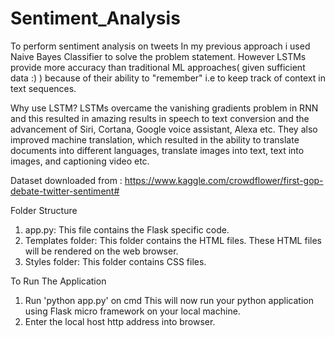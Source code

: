 # Sentiment_Analysis
To perform sentiment analysis on tweets
In my previous approach i used Naive Bayes Classifier to solve the problem statement. However LSTMs provide more accuracy than traditional ML approaches( given sufficient data :) ) because of their ability to "remember" i.e to keep track of context in text sequences.

Why use LSTM?
LSTMs overcame the vanishing gradients problem in RNN and this resulted in amazing results in speech to text conversion and the advancement of Siri, Cortana, Google voice assistant, Alexa etc. 
They also improved machine translation, which resulted in the ability to translate documents into different languages, translate images into text, text into images, and captioning video etc.

Dataset downloaded from : https://www.kaggle.com/crowdflower/first-gop-debate-twitter-sentiment#


Folder Structure
1. app.py: This file contains the Flask specific code.
2. Templates folder: This folder contains the HTML files. These HTML files will be rendered on the web browser.
3. Styles folder: This folder contains CSS files.

To Run The Application
1. Run 'python app.py' on cmd
   This will now run your python application using Flask micro framework on your local machine. 
2. Enter the local host http address into browser.
